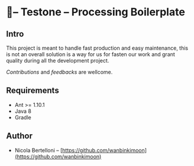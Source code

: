 # 🗿– Testone – Processing Boilerplate

## Intro

This project is meant to handle fast production and easy maintenance, this is not an overall solution is a way for us for fasten our work and grant quality during all the development project.

_Contributions_ and _feedbacks_ are wellcome.


## Requirements

- Ant >= 1.10.1
- Java 8
- Gradle 

## Author

- Nicola Bertelloni – [https://github.com/wanbinkimoon](https://github.com/wanbinkimoon)
